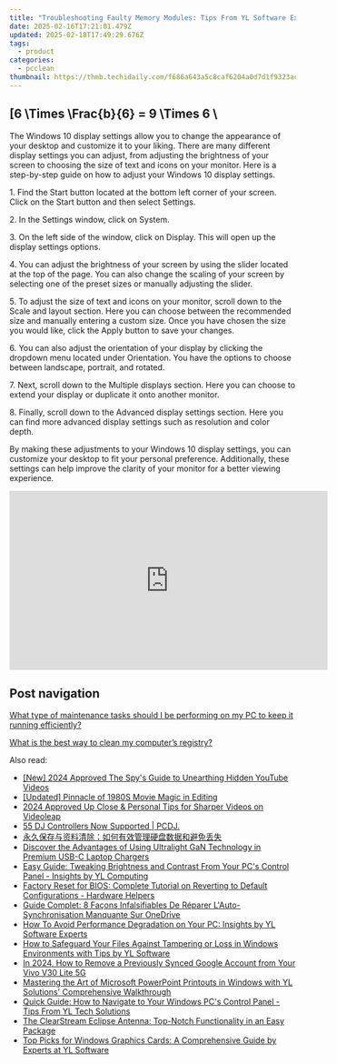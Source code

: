 ```yaml
---
title: "Troubleshooting Faulty Memory Modules: Tips From YL Software Experts"
date: 2025-02-16T17:21:01.479Z
updated: 2025-02-18T17:49:29.676Z
tags:
  - product
categories:
  - pcclean
thumbnail: https://thmb.techidaily.com/f686a643a5c8caf6204a0d7d1f9323ac2adea370f54448ccc0e12698405e95bf.jpg
---
```


## \[6 \Times \Frac{b}{6} = 9 \Times 6 \

The Windows 10 display settings allow you to change the appearance of your desktop and customize it to your liking. There are many different display settings you can adjust, from adjusting the brightness of your screen to choosing the size of text and icons on your monitor. Here is a step-by-step guide on how to adjust your Windows 10 display settings. 

1\. Find the Start button located at the bottom left corner of your screen. Click on the Start button and then select Settings.

2\. In the Settings window, click on System.

3\. On the left side of the window, click on Display. This will open up the display settings options. 

4\. You can adjust the brightness of your screen by using the slider located at the top of the page. You can also change the scaling of your screen by selecting one of the preset sizes or manually adjusting the slider.

5\. To adjust the size of text and icons on your monitor, scroll down to the Scale and layout section. Here you can choose between the recommended size and manually entering a custom size. Once you have chosen the size you would like, click the Apply button to save your changes.

6\. You can also adjust the orientation of your display by clicking the dropdown menu located under Orientation. You have the options to choose between landscape, portrait, and rotated.

7\. Next, scroll down to the Multiple displays section. Here you can choose to extend your display or duplicate it onto another monitor.

8\. Finally, scroll down to the Advanced display settings section. Here you can find more advanced display settings such as resolution and color depth. 

By making these adjustments to your Windows 10 display settings, you can customize your desktop to fit your personal preference. Additionally, these settings can help improve the clarity of your monitor for a better viewing experience.

<!-- affiliate ads begin -->
<iframe width="560" height="315" src="https://www.youtube.com/embed/YfEPmG_O6F8?si=93ZTVtH_zjFRz5eh" title="YouTube video player" frameborder="0" allow="accelerometer; autoplay; clipboard-write; encrypted-media; gyroscope; picture-in-picture; web-share" referrerpolicy="strict-origin-when-cross-origin" allowfullscreen></iframe>
<!-- affiliate ads end -->

## Post navigation

[What type of maintenance tasks should I be performing on my PC to keep it running efficiently?](https://tools.techidaily.com/pcclean/products/)

[What is the best way to clean my computer’s registry?](https://tools.techidaily.com/pcclean/products/)

<ins class="adsbygoogle"
     style="display:block"
     data-ad-format="autorelaxed"
     data-ad-client="ca-pub-7571918770474297"
     data-ad-slot="1223367746"></ins>

<ins class="adsbygoogle"
     style="display:block"
     data-ad-client="ca-pub-7571918770474297"
     data-ad-slot="8358498916"
     data-ad-format="auto"
     data-full-width-responsive="true"></ins>

<span class="atpl-alsoreadstyle">Also read:</span>
<div><ul>
<li><a href="https://youtube-webster.techidaily.com/024-approved-the-spys-guide-to-unearthing-hidden-youtube-videos/"><u>[New] 2024 Approved The Spy's Guide to Unearthing Hidden YouTube Videos</u></a></li>
<li><a href="https://article-posts.techidaily.com/updated-pinnacle-of-1980s-movie-magic-in-editing/"><u>[Updated] Pinnacle of 1980S Movie Magic in Editing</u></a></li>
<li><a href="https://fox-access.techidaily.com/2024-approved-up-close-and-personal-tips-for-sharper-videos-on-videoleap/"><u>2024 Approved Up Close & Personal Tips for Sharper Videos on Videoleap</u></a></li>
<li><a href="https://win-tutorials.techidaily.com/55-dj-controllers-now-supported-pcdj/"><u>55 DJ Controllers Now Supported | PCDJ.</u></a></li>
<li><a href="https://fox-triigers.techidaily.com/5rc45lmf5lplusd5a2y5lio6lwe5paz5rif6zmk77ya5aac5l2v5pyj5pwi566h55cg56gs55uy5pww5o2u5zkm6yg5ywn5lii5asx/"><u>永久保存与资料清除：如何有效管理硬盘数据和避免丢失</u></a></li>
<li><a href="https://hardware-tips.techidaily.com/discover-the-advantages-of-using-ultralight-gan-technology-in-premium-usb-c-laptop-chargers/"><u>Discover the Advantages of Using Ultralight GaN Technology in Premium USB-C Laptop Chargers</u></a></li>
<li><a href="https://discover-fantastic.techidaily.com/easy-guide-tweaking-brightness-and-contrast-from-your-pcs-control-panel-insights-by-yl-computing/"><u>Easy Guide: Tweaking Brightness and Contrast From Your PC's Control Panel - Insights by YL Computing</u></a></li>
<li><a href="https://discover-fantastic.techidaily.com/factory-reset-for-bios-complete-tutorial-on-reverting-to-default-configurations-hardware-helpers/"><u>Factory Reset for BIOS: Complete Tutorial on Reverting to Default Configurations - Hardware Helpers</u></a></li>
<li><a href="https://win-exceptional.techidaily.com/guide-complet-8-facons-infalsifiables-de-reparer-lauto-synchronisation-manquante-sur-onedrive/"><u>Guide Complet: 8 Façons Infalsifiables De Réparer L'Auto-Synchronisation Manquante Sur OneDrive</u></a></li>
<li><a href="https://discover-fantastic.techidaily.com/how-to-avoid-performance-degradation-on-your-pc-insights-by-yl-software-experts/"><u>How To Avoid Performance Degradation on Your PC: Insights by YL Software Experts</u></a></li>
<li><a href="https://discover-fantastic.techidaily.com/how-to-safeguard-your-files-against-tampering-or-loss-in-windows-environments-with-tips-by-yl-software/"><u>How to Safeguard Your Files Against Tampering or Loss in Windows Environments with Tips by YL Software</u></a></li>
<li><a href="https://unlock-android.techidaily.com/in-2024-how-to-remove-a-previously-synced-google-account-from-your-vivo-v30-lite-5g-by-drfone-android/"><u>In 2024, How to Remove a Previously Synced Google Account from Your Vivo V30 Lite 5G</u></a></li>
<li><a href="https://discover-fantastic.techidaily.com/mastering-the-art-of-microsoft-powerpoint-printouts-in-windows-with-yl-solutions-comprehensive-walkthrough/"><u>Mastering the Art of Microsoft PowerPoint Printouts in Windows with YL Solutions' Comprehensive Walkthrough</u></a></li>
<li><a href="https://discover-fantastic.techidaily.com/quick-guide-how-to-navigate-to-your-windows-pcs-control-panel-tips-from-yl-tech-solutions/"><u>Quick Guide: How to Navigate to Your Windows PC's Control Panel - Tips From YL Tech Solutions</u></a></li>
<li><a href="https://buynow-reviews.techidaily.com/the-clearstream-eclipse-antenna-top-notch-functionality-in-an-easy-package/"><u>The ClearStream Eclipse Antenna: Top-Notch Functionality in an Easy Package</u></a></li>
<li><a href="https://discover-fantastic.techidaily.com/top-picks-for-windows-graphics-cards-a-comprehensive-guide-by-experts-at-yl-software/"><u>Top Picks for Windows Graphics Cards: A Comprehensive Guide by Experts at YL Software</u></a></li>
</ul></div>

